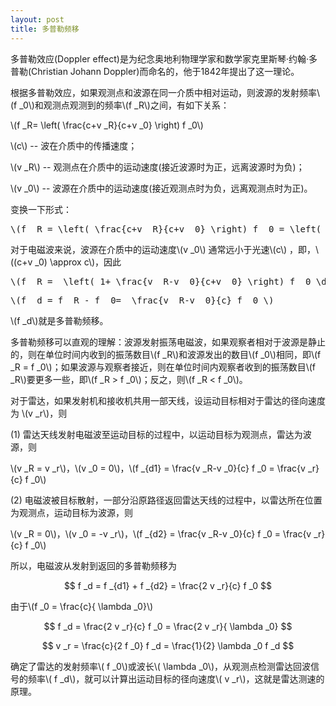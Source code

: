 ```yaml
---
layout: post
title: 多普勒频移
---
```


多普勒效应(Doppler effect)是为纪念奥地利物理学家和数学家克里斯琴·约翰·多普勒(Christian Johann Doppler)而命名的，他于1842年提出了这一理论。

根据多普勒效应，如果观测点和波源在同一介质中相对运动，则波源的发射频率\\(f _0\\)和观测点观测到的频率\\(f _R\\)之间，有如下关系：

\\(f _R= \left( \frac{c+v _R}{c+v _0} \right) f _0\\)

\\(c\\) -- 波在介质中的传播速度；

\\(v _R\\) -- 观测点在介质中的运动速度(接近波源时为正，远离波源时为负)；

\\(v _0\\) -- 波源在介质中的运动速度(接近观测点时为负，远离观测点时为正)。

变换一下形式：

<pre>
\(f _R = \left( \frac{c+v _R}{c+v _0} \right) f _0 = \left( \frac{c+v _0-v _0+v _R}{c+v _0} \right) f _0 =  \left( 1+ \frac{v _R-v _0}{c+v _0} \right) f _0\) </pre>

对于电磁波来说，波源在介质中的运动速度\\(v _0\\) 通常远小于光速\\(c\\) ，即，\\((c+v _0) \approx c\\)，因此

<pre>\(f _R =  \left( 1+ \frac{v _R-v _0}{c+v _0} \right) f _0 \dot =  \left( 1+ \frac{v _R-v _0}{c} \right) f _0 \) </pre>

<pre>\(f _d = f _R - f _0=  \frac{v _R-v _0}{c} f _0 \)</pre>

\\(f _d\\)就是多普勒频移。

多普勒频移可以直观的理解：波源发射振荡电磁波，如果观察者相对于波源是静止的，则在单位时间内收到的振荡数目\\(f _R\\)和波源发出的数目\\(f _0\\)相同，即\\(f _R = f _0\\)；如果波源与观察者接近，则在单位时间内观察者收到的振荡数目\\(f _R\\)要更多一些，即\\(f _R > f _0\\)；反之，则\\(f _R < f _0\\)。

对于雷达，如果发射机和接收机共用一部天线，设运动目标相对于雷达的径向速度为 \\(v _r\\)，则

(1) 雷达天线发射电磁波至运动目标的过程中，以运动目标为观测点，雷达为波源，则

\\(v _R = v _r\\)，\\(v _0 = 0\\)，\\(f _{d1} = \frac{v _R-v _0}{c} f _0 = \frac{v _r}{c} f _0\\)

(2) 电磁波被目标散射，一部分沿原路径返回雷达天线的过程中，以雷达所在位置为观测点，运动目标为波源，则

\\(v _R = 0\\)，\\(v _0 = -v _r\\)，\\(f _{d2} = \frac{v _R-v _0}{c} f _0 = \frac{v _r}{c} f _0\\)

所以，电磁波从发射到返回的多普勒频移为

$$ f _d = f _{d1} + f _{d2} = \frac{2 v _r}{c} f _0 $$

由于\\(f _0 = \frac{c}{ \lambda _0}\\)

$$ f _d = \frac{2 v _r}{c} f _0 = \frac{2 v _r}{ \lambda _0} $$

$$ v _r = \frac{c}{2 f _0} f _d = \frac{1}{2} \lambda _0 f _d $$

确定了雷达的发射频率\\( f _0\\)或波长\\( \lambda _0\\)，从观测点检测雷达回波信号的频率\\( f _d\\)，就可以计算出运动目标的径向速度\\( v _r\\)，这就是雷达测速的原理。
